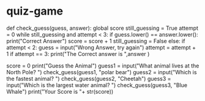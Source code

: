 # quiz-game
def check_guess(guess, answer):
    global score
    still_guessing = True
    attempt = 0
    while still_guessing and attempt < 3:
        if guess.lower() == answer.lower():
            print("Correct Answer")
            score = score + 1
            still_guessing = False
        else:
            if attempt < 2:
                guess = input("Wrong Answer, try again")
            attempt = attempt + 1
    if attempt == 3:
        print("The Correct answer is ",answer )
    
score = 0
print("Guess the Animal")
guess1 = input("What animal lives at the North Pole? ")
check_guess(guess1, "polar bear")
guess2 = input("Which is the fastest animal? ")
check_guess(guess2, "Cheetah")
guess3 = input("Which is the largest water animal? ")
check_guess(guess3, "Blue Whale")
print("Your Score is "+ str(score))
